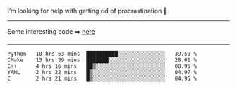 I’m looking for help with getting rid of procrastination 🤔

-----

Some interesting code :arrow_right: [here](https://github.com/zhen8838/playground)

-----

<!--START_SECTION:waka-->
```text
Python   18 hrs 53 mins  ██████████░░░░░░░░░░░░░░░   39.59 % 
CMake    13 hrs 39 mins  ███████░░░░░░░░░░░░░░░░░░   28.61 % 
C++      4 hrs 16 mins   ██▒░░░░░░░░░░░░░░░░░░░░░░   08.95 % 
YAML     2 hrs 22 mins   █▒░░░░░░░░░░░░░░░░░░░░░░░   04.97 % 
C        2 hrs 21 mins   █▒░░░░░░░░░░░░░░░░░░░░░░░   04.95 % 
```
<!--END_SECTION:waka-->

<!--
**zhen8838/zhen8838** is a ✨ _special_ ✨ repository because its `README.md` (this file) appears on your GitHub profile.

Here are some ideas to get you started:

- 🔭 I’m currently working on ...
- 🌱 I’m currently learning ...
- 👯 I’m looking to collaborate on ...
 ...
- 💬 Ask me about ...
- 📫 How to reach me: ...
- 😄 Pronouns: ...
- ⚡ Fun fact: ...
-->
